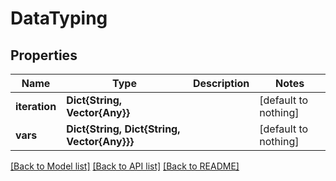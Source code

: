 # DataTyping


## Properties
Name | Type | Description | Notes
------------ | ------------- | ------------- | -------------
**iteration** | **Dict{String, Vector{Any}}** |  | [default to nothing]
**vars** | **Dict{String, Dict{String, Vector{Any}}}** |  | [default to nothing]


[[Back to Model list]](../README.md#models) [[Back to API list]](../README.md#api-endpoints) [[Back to README]](../README.md)


